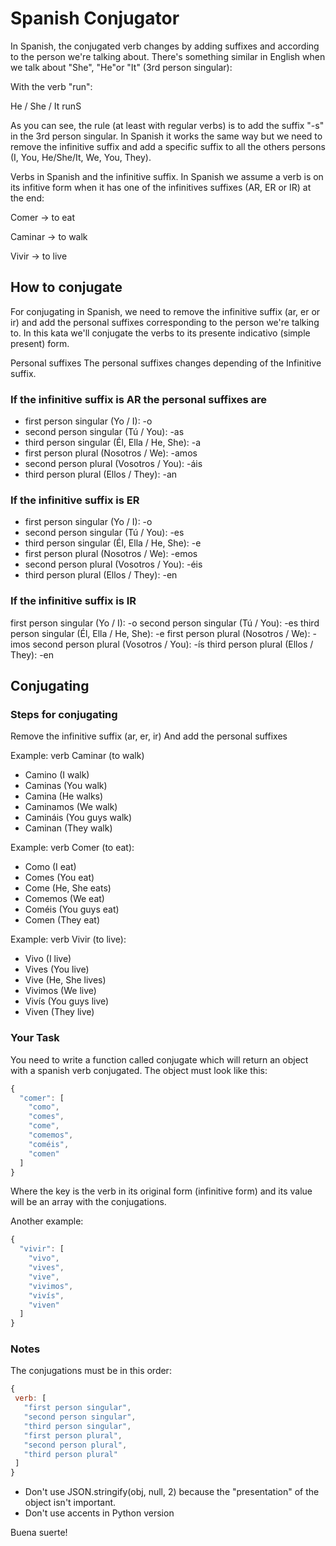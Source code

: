 # Spanish Conjugator

In Spanish, the conjugated verb changes by adding suffixes and according to the person we're talking about. There's something similar in English when we talk about "She", "He"or "It" (3rd person singular):

With the verb "run":

He / She / It runS

As you can see, the rule (at least with regular verbs) is to add the suffix "-s" in the 3rd person singular. In Spanish it works the same way but we need to remove the infinitive suffix and add a specific suffix to all the others persons (I, You, He/She/It, We, You, They).

Verbs in Spanish and the infinitive suffix.
In Spanish we assume a verb is on its infitive form when it has one of the infinitives suffixes (AR, ER or IR) at the end:

Comer -> to eat

Caminar -> to walk

Vivir -> to live

## How to conjugate

For conjugating in Spanish, we need to remove the infinitive suffix (ar, er or ir) and add the personal suffixes corresponding to the person we're talking to. In this kata we'll conjugate the verbs to its presente indicativo (simple present) form.

Personal suffixes
The personal suffixes changes depending of the Infinitive suffix.

### If the infinitive suffix is AR the personal suffixes are

* first person singular (Yo / I): -o
* second person singular (Tú / You): -as
* third person singular (Él, Ella / He, She): -a
* first person plural (Nosotros / We): -amos
* second person plural (Vosotros / You): -áis
* third person plural (Ellos / They): -an

### If the infinitive suffix is ER

* first person singular (Yo / I): -o
* second person singular (Tú / You): -es
* third person singular (Él, Ella / He, She): -e
* first person plural (Nosotros / We): -emos
* second person plural (Vosotros / You): -éis
* third person plural (Ellos / They): -en

### If the infinitive suffix is IR

first person singular (Yo / I): -o
second person singular (Tú / You): -es
third person singular (Él, Ella / He, She): -e
first person plural (Nosotros / We): -imos
second person plural (Vosotros / You): -ís
third person plural (Ellos / They): -en

## Conjugating

### Steps for conjugating

Remove the infinitive suffix (ar, er, ir)
And add the personal suffixes

Example: verb Caminar (to walk)

* Camino (I walk)
* Caminas (You walk)
* Camina (He walks)
* Caminamos (We walk)
* Camináis (You guys walk)
* Caminan (They walk)

Example: verb Comer (to eat):

* Como (I eat)
* Comes (You eat)
* Come (He, She eats)
* Comemos (We eat)
* Coméis (You guys eat)
* Comen (They eat)

Example: verb Vivir (to live):

* Vivo (I live)
* Vives (You live)
* Vive (He, She lives)
* Vivimos (We live)
* Vivís (You guys live)
* Viven (They live)

### Your Task

You need to write a function called conjugate which will return an object with a spanish verb conjugated. The object must look like this:

```javascript
{
  "comer": [
    "como",
    "comes",
    "come",
    "comemos",
    "coméis",
    "comen"
  ]
}
```

Where the key is the verb in its original form (infinitive form) and its value will be an array with the conjugations.

Another example:

```javascript
{
  "vivir": [
    "vivo",
    "vives",
    "vive",
    "vivimos",
    "vivís",
    "viven"
  ]
}
```

### Notes

The conjugations must be in this order:

```javascript
{
 verb: [
   "first person singular",
   "second person singular",
   "third person singular",
   "first person plural",
   "second person plural",
   "third person plural"
 ]
}
```

* Don't use JSON.stringify(obj, null, 2) because the "presentation" of the object isn't important.
* Don't use accents in Python version

Buena suerte!